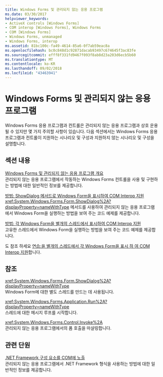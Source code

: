 ```yaml
---
title: Windows Forms 및 관리되지 않는 응용 프로그램
ms.date: 03/30/2017
helpviewer_keywords:
- ActiveX controls [Windows Forms]
- COM interop [Windows Forms], Windows Forms
- COM [Windows Forms]
- Windows Forms, unmanaged
- Windows Forms, interop
ms.assetid: 81bc100c-fa49-4614-85a6-0f7ab59eac8a
ms.openlocfilehash: bc0c848d1c92871dacab93497c674645f3ac83fe
ms.sourcegitcommit: efff8f331fd9467f093f8ab8d23a203d6ecb5b60
ms.translationtype: MT
ms.contentlocale: ko-KR
ms.lasthandoff: 09/02/2018
ms.locfileid: "43463941"
---
```

# <a name="windows-forms-and-unmanaged-applications"></a>Windows Forms 및 관리되지 않는 응용 프로그램
Windows Forms 응용 프로그램과 컨트롤은 관리되지 않는 응용 프로그램과 상호 운용될 수 있지만 몇 가지 주의할 사항이 있습니다. 다음 섹션에서는 Windows Forms 응용 프로그램과 컨트롤이 지원하는 시나리오 및 구성과 지원하지 않는 시나리오 및 구성을 설명합니다.  
  
## <a name="in-this-section"></a>섹션 내용  
 [Windows Forms 및 관리되지 않는 응용 프로그램 개요](../../../../docs/framework/winforms/advanced/windows-forms-and-unmanaged-applications-overview.md)  
 관리되지 않는 응용 프로그램에서 작동하는 Windows Forms 컨트롤을 사용 및 구현하는 방법에 대한 일반적인 정보를 제공합니다.  
  
 [방법: ShowDialog 메서드로 Windows Form을 표시하여 COM Interop 지원](../../../../docs/framework/winforms/advanced/com-interop-by-displaying-a-windows-form-shadow.md)  
 <xref:System.Windows.Forms.Form.ShowDialog%2A?displayProperty=nameWithType> 메서드를 사용하여 관리되지 않는 응용 프로그램에서 Windows Form을 실행하는 방법을 보여 주는 코드 예제를 제공합니다.  
  
 [방법: 각 Windows Form을 별개의 스레드에서 표시하여 COM Interop 지원](../../../../docs/framework/winforms/advanced/how-to-support-com-interop-by-displaying-each-windows-form-on-its-own-thread.md)  
 고유한 스레드에서 Windows Form을 실행하는 방법을 보여 주는 코드 예제를 제공합니다.  
  
 도 참조 하세요 [연습:을 별개의 스레드에서 각 Windows Form을 표시 하 여 COM Interop 지원](https://msdn.microsoft.com/library/ms233639\(v=vs.110\))합니다.  
  
## <a name="reference"></a>참조  
 <xref:System.Windows.Forms.Form.ShowDialog%2A?displayProperty=nameWithType>  
 Windows Form에 대한 별도 스레드를 만드는 데 사용됩니다.  
  
 <xref:System.Windows.Forms.Application.Run%2A?displayProperty=nameWithType>  
 스레드에 대한 메시지 루프를 시작합니다.  
  
 <xref:System.Windows.Forms.Control.Invoke%2A>  
 관리되지 않는 응용 프로그램에서의 폼 호출을 마샬링합니다.  
  
## <a name="related-sections"></a>관련 단원  
 [.NET Framework 구성 요소를 COM에 노출](../../../../docs/framework/interop/exposing-dotnet-components-to-com.md)  
 관리되지 않는 응용 프로그램에서 .NET Framework 형식을 사용하는 방법에 대한 일반적인 정보를 제공합니다.
